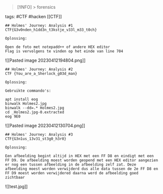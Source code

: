 > [!INFO] >
> forensics
> 

tags: #CTF #hacken [[CTF]]

```
## Holmes' Journey: Analysis #1
CTF{G3v0nden_h1dd3n_t3kstje_v33l_m33_t0ch}

Oplossing:

Open de foto met notepadd++ of andere HEX editor
Flag is vervolgens te vinden op het einde van line 704
```

![[Pasted image 20230412194804.png]]

```
## Holmes' Journey: Analysis #2
CTF {You_are_a_Sherlock_g03d_man}

Oplossing:

Gebruikte commando's:

apt install eog
binwalk Holmes2.jpg
binwalk --dd=.* Holmes2.jpg
cd _Holmes2.jpg-0.extracted
eog 9E0
```

![[Pasted image 20230412130704.png]]

```
## Holmes' Journey: Analysis #3
CTF{G3n1us_13v31_st3g0_h3r0}

Oplossing:

Een afbeelding begint altijd in HEX met een FF D8 en eindigt met een FF D9. De afbeelding moest worden geopend met een HEX editor aangezien er nog een tussen afbeelding in de afbeelding zelf zat. Deze afbeelding moest worden verwijderd dus alle data tussen de 2e FF D8 en FF D9 moest worden verwijdered daarna werd de afbeelding goed zichtbaar
```

![[test.jpg]]